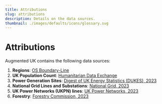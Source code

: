 ```yaml
---
title: Attributions
slug: attributions
description: Details on the data sources.
thumbnail: ./images/defaults/icons/glossary.svg
---
```


# Attributions

Augmented UK contains the following data sources:

1. **Regions**: [OS Boundary-Line](https://osdatahub.os.uk/downloads/open/BoundaryLine)
2. **UK Population Count**: [Humanitarian Data Exchange](https://data.humdata.org/dataset/united-kingdom-high-resolution-population-density-maps-demographic-estimates?)
3. **Power Generation Sites**: [Digest of UK Energy Statistics (DUKES), 2023](https://www.gov.uk/government/collections/digest-of-uk-energy-statistics-dukes)
4. **National Grid Lines and Substations**: [National Grid, 2023](https://connecteddata.nationalgrid.co.uk/dataset/?groups=system-and-network&res_format=ZIP)
5. **UK Power Networks (UKPN) lines**: [UK Power Networks, 2023](https://ukpowernetworks.opendatasoft.com/explore/?disjunctive.theme&disjunctive.keyword&sort=explore.popularity_score&q=overhead)
6. **Forestry**: [Forestry Commission, 2023](https://data-forestry.opendata.arcgis.com/datasets/eb05bd0be3b449459b9ad0692a8fc203_0/explore?location=55.208415%2C-2.724655%2C6.90) 